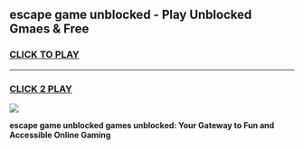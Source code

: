 
## escape game unblocked - Play Unblocked Gmaes & Free
<h3>
<a href="https://premium.freeplayer.one?title=escape_game_unblocked&ref=20F">CLICK TO PLAY</a></h3>
<hr>

<h3>
<a href="https://premium.freeplayer.one?title=escape_game_unblocked&ref=20F">CLICK 2 PLAY</a>
  
</h3>

<a href="https://premium.freeplayer.one?title=escape_game_unblocked&ref=20F/"><img src="https://clearcache.store/games.png"></a>


**escape game unblocked games unblocked: Your Gateway to Fun and Accessible Online Gaming**
